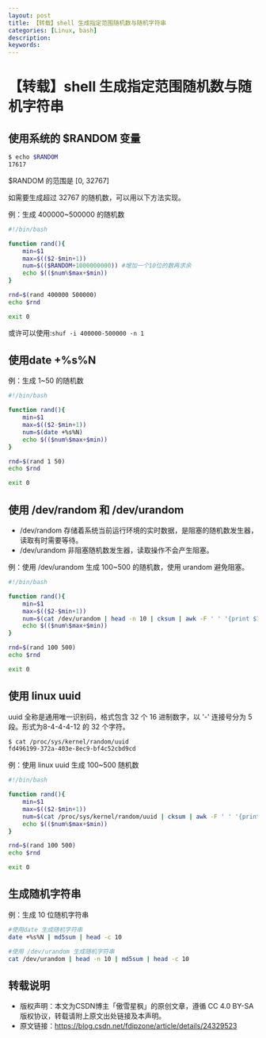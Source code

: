 ```yaml
---
layout: post
title: 【转载】shell 生成指定范围随机数与随机字符串
categories: [Linux, bash]
description:
keywords: 
---
```


# 【转载】shell 生成指定范围随机数与随机字符串

## 使用系统的 $RANDOM 变量

```sh
$ echo $RANDOM
17617
```

$RANDOM 的范围是 [0, 32767]

如需要生成超过 32767 的随机数，可以用以下方法实现。

例：生成 400000~500000 的随机数

```sh
#!/bin/bash

function rand(){
    min=$1
    max=$(($2-$min+1))
    num=$(($RANDOM+1000000000)) #增加一个10位的数再求余
    echo $(($num%$max+$min))
}

rnd=$(rand 400000 500000)
echo $rnd

exit 0
```

或许可以使用:`shuf -i 400000-500000 -n 1`

## 使用date +%s%N

例：生成 1~50 的随机数

```sh
#!/bin/bash

function rand(){
    min=$1
    max=$(($2-$min+1))
    num=$(date +%s%N)
    echo $(($num%$max+$min))
}

rnd=$(rand 1 50)
echo $rnd

exit 0
```

## 使用 /dev/random 和 /dev/urandom

- /dev/random 存储着系统当前运行环境的实时数据，是阻塞的随机数发生器，读取有时需要等待。
- /dev/urandom 非阻塞随机数发生器，读取操作不会产生阻塞。

例：使用 /dev/urandom 生成 100~500 的随机数，使用 urandom 避免阻塞。

```sh
#!/bin/bash

function rand(){
    min=$1
    max=$(($2-$min+1))
    num=$(cat /dev/urandom | head -n 10 | cksum | awk -F ' ' '{print $1}')
    echo $(($num%$max+$min))
}

rnd=$(rand 100 500)
echo $rnd

exit 0
```

## 使用 linux uuid

uuid 全称是通用唯一识别码，格式包含 32 个 16 进制数字，以 '-' 连接号分为 5 段。形式为8-4-4-4-12 的 32 个字符。

```sh
$ cat /proc/sys/kernel/random/uuid
fd496199-372a-403e-8ec9-bf4c52cbd9cd
```

例：使用 linux uuid 生成 100~500 随机数

```sh
#!/bin/bash

function rand(){
    min=$1
    max=$(($2-$min+1))
    num=$(cat /proc/sys/kernel/random/uuid | cksum | awk -F ' ' '{print $1}')
    echo $(($num%$max+$min))
}

rnd=$(rand 100 500)
echo $rnd

exit 0
```

## 生成随机字符串

例：生成 10 位随机字符串

```sh
#使用date 生成随机字符串
date +%s%N | md5sum | head -c 10

#使用 /dev/urandom 生成随机字符串
cat /dev/urandom | head -n 10 | md5sum | head -c 10
```

## 转载说明

- 版权声明：本文为CSDN博主「傲雪星枫」的原创文章，遵循 CC 4.0 BY-SA 版权协议，转载请附上原文出处链接及本声明。
- 原文链接：https://blog.csdn.net/fdipzone/article/details/24329523
